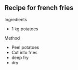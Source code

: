 ## Recipe for french fries 

Ingredients
- 1 kg potatoes 

Method
- Peel potatoes 
- Cut into fries
-  deep fry
-  dry 
 
